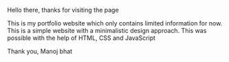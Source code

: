 Hello there,
thanks for visiting the page

This is my portfolio website which only contains limited information for now.
This is a simple website with a minimalistic design approach.
This was possible with the help of HTML, CSS and JavaScript

Thank you,
Manoj bhat
